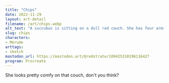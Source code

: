```yaml
---
title: "Chips"
date: 2022-11-29
layout: art-detail
filename: /art/chips.webp
alt_text: "A succubus is sitting on a dull red couch. She has four arms, and holding a gamecontroller in one pair, and eating chips in another hand."
slug: chips
characters:
- Merume
arttags:
- sketch
mastodon_url: https://mastodon.art/@redstrate/109425310196116427
program: Procreate
---
```

She looks pretty comfy on that couch, don't you think?
